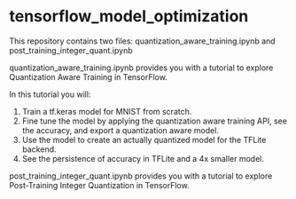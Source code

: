# tensorflow_model_optimization

This repository contains two files: quantization_aware_training.ipynb and post_training_integer_quant.ipynb

quantization_aware_training.ipynb provides you with a tutorial to explore Quantization Aware Training in TensorFlow.

In this tutorial you will:
1. Train a tf.keras model for MNIST from scratch.
2. Fine tune the model by applying the quantization aware training API, see the accuracy, and export a quantization aware model.
3. Use the model to create an actually quantized model for the TFLite backend.
4. See the persistence of accuracy in TFLite and a 4x smaller model.


post_training_integer_quant.ipynb provides you with a tutorial to explore Post-Training Integer Quantization in TensorFlow.
